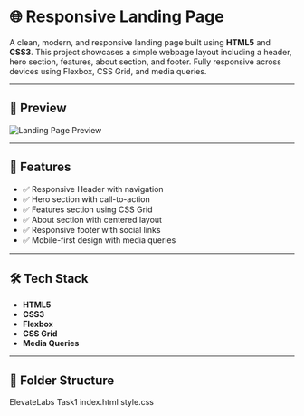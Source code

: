 # 🌐 Responsive Landing Page

A clean, modern, and responsive landing page built using **HTML5** and **CSS3**. This project showcases a simple webpage layout including a header, hero section, features, about section, and footer. Fully responsive across devices using Flexbox, CSS Grid, and media queries.

---

## 📸 Preview

![Landing Page Preview](screenshot.png) <!-- Optional: replace with actual screenshot path -->

---

## 🚀 Features

- ✅ Responsive Header with navigation
- ✅ Hero section with call-to-action
- ✅ Features section using CSS Grid
- ✅ About section with centered layout
- ✅ Responsive footer with social links
- ✅ Mobile-first design with media queries

---

## 🛠️ Tech Stack

- **HTML5**
- **CSS3**
- **Flexbox**
- **CSS Grid**
- **Media Queries**

---

## 📁 Folder Structure
ElevateLabs
Task1
index.html
style.css
